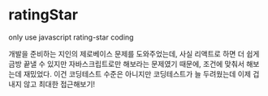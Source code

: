 # ratingStar
only use javascript rating-star coding

개발을 준비하는 지인의 제로베이스 문제를 도와주었는데, 사실 리액트로 하면 더 쉽게 금방 끝낼 수 있지만
자바스크립트로만 해보라는 문제였기 때문에, 조건에 맞춰서 해보는데 재밌었다.
이건 코딩테스트 수준은 아니지만 코딩테스트가 늘 두려웠는데 이제 겁내지 않고 최대한 접근해보기!
